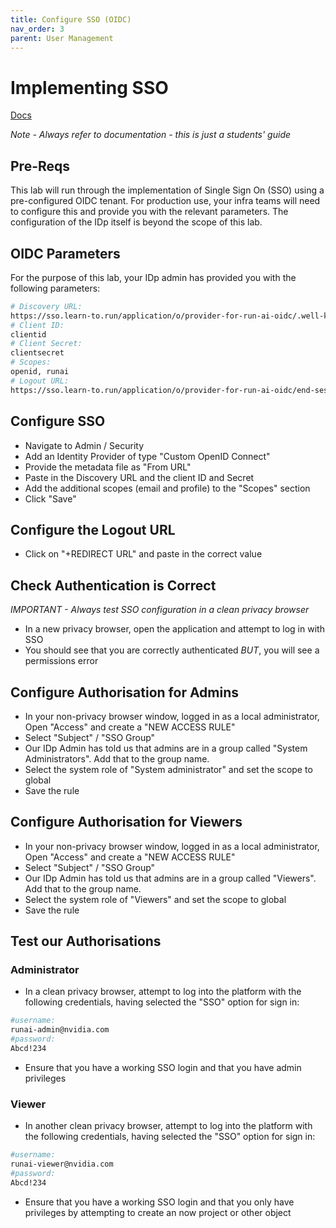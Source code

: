 ```yaml
---
title: Configure SSO (OIDC)
nav_order: 3
parent: User Management
---
```


# Implementing SSO

<span class="fs-3">
  <a href="https://docs.run.ai/v2.20/admin/authentication/authentication-overview/" class="btn" target="_blank" rel="noopener">Docs</a>
</span>

*Note - Always refer to documentation - this is just a students' guide*

## Pre-Reqs

This lab will run through the implementation of Single Sign On (SSO) using a pre-configured OIDC tenant. For production use, your infra teams will need to configure this and provide you with the relevant parameters. The configuration of the IDp itself is beyond the scope of this lab.

## OIDC Parameters

For the purpose of this lab, your IDp admin has provided you with the following parameters:

```bash
# Discovery URL:        
https://sso.learn-to.run/application/o/provider-for-run-ai-oidc/.well-known/openid-configuration
# Client ID:
clientid
# Client Secret:
clientsecret
# Scopes:
openid, runai
# Logout URL:
https://sso.learn-to.run/application/o/provider-for-run-ai-oidc/end-session/
```

## Configure SSO

- Navigate to Admin / Security
- Add an Identity Provider of type "Custom OpenID Connect"
- Provide the metadata file as "From URL"
- Paste in the Discovery URL and the client ID and Secret
- Add the additional scopes (email and profile) to the "Scopes" section
- Click "Save"

## Configure the Logout URL

- Click on "+REDIRECT URL" and paste in the correct value

## Check Authentication is Correct

*IMPORTANT - Always test SSO configuration in a clean privacy browser*

- In a new privacy browser, open the application and attempt to log in with SSO
- You should see that you are correctly authenticated *BUT*, you will see a permissions error

## Configure Authorisation for Admins

- In your non-privacy browser window, logged in as a local administrator, Open "Access" and create a "NEW ACCESS RULE"
- Select "Subject" / "SSO Group"
- Our IDp Admin has told us that admins are in a group called "System Administrators". Add that to the group name.
- Select the system role of "System administrator" and set the scope to global
- Save the rule

## Configure Authorisation for Viewers

- In your non-privacy browser window, logged in as a local administrator, Open "Access" and create a "NEW ACCESS RULE"
- Select "Subject" / "SSO Group"
- Our IDp Admin has told us that admins are in a group called "Viewers". Add that to the group name.
- Select the system role of "Viewers" and set the scope to global
- Save the rule

## Test our Authorisations

### Administrator

- In a clean privacy browser, attempt to log into the platform with the following credentials, having selected the "SSO" option for sign in:

```bash
#username:
runai-admin@nvidia.com
#password:
Abcd!234
```

- Ensure that you have a working SSO login and that you have admin privileges

### Viewer

- In another clean privacy browser, attempt to log into the platform with the following credentials, having selected the "SSO" option for sign in:

```bash
#username:
runai-viewer@nvidia.com
#password:
Abcd!234
```

- Ensure that you have a working SSO login and that you only have privileges by attempting to create an now project or other object
  